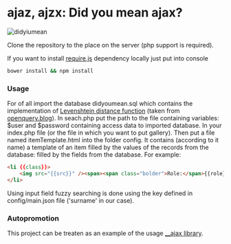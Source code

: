 # ajaz, ajzx: Did you mean ajax? 


![didyiumean](https://user-images.githubusercontent.com/4636028/53097977-ee9df400-3522-11e9-9e2f-f7b3874a784d.gif)





Clone the repository to the place on the server (php support is required).

If you want to install [require.js](http://requirejs.org/) dependency locally just put into console
```bash
bower install && npm install
```
### Usage
For of all import the database didyoumean.sql which contains the implementation of [Levenshtein distance function](https://en.wikipedia.org/wiki/Levenshtein_distance) (taken from [openquery.blog](https://en.wikipedia.org/wiki/Levenshtein_distance)). In seach.php put the path to the file containing variables: $user and $password containing access data to imported database.
In your index.php file (or the file in which you want to put gallery).
Then put a file named itemTemplate.html into the folder config. It contains (according to it name) a template of an item filled by the values of the records from the database:
filled by the fields from the database. For example:
```html 
<li {{class}}>
    <img src="{{src}}" /><span><span class="bolder">Role:</span>{{role}}</span> <span><a class="bolder">Surname: </a>{{surname}}</span>    
</li>
```
Using input field fuzzy searching is done using the key defined in config/main.json file ('surname' in our case).

### Autopromotion
This project can be treaten as an example of the usage [__ajax library](https://github.com/sfra/__ajax).
